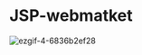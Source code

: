 # JSP-webmatket
![ezgif-4-6836b2ef28](https://user-images.githubusercontent.com/63415138/170018357-de640cec-d4d4-4f08-9637-f196d50d3cec.gif)
